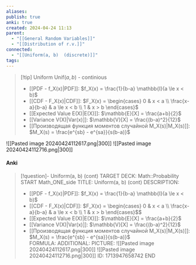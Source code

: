 ```yaml
---
aliases: 
publish: true
anki: true
created: 2024-04-24 11:13
parent:
  - "[[General Random Variables]]"
  - "[[Distribution of r.v.]]"
connected:
  - "[[Uniform(a, b)  (discrete)]]"
tags:
---
```


> [!tip] Uniform $\text{Unif}(a, b)$ - continious
> - [[PDF - f_X(x)|PDF]]: $f_X(x) = \frac{1}{b-a} \mathbb{I}(a \le x < b)$
> - [[CDF - F_X(x)|CDF]]: $F_X(x) = \begin{cases} 0 & x < a \\ \frac{x-a}{b-a} & a \le x < b \\ 1 & x > b \end{cases}$
> - [[Expected Value E(X)|E(X)]]: $\mathbb{E}[X] = \frac{a+b}{2}$
> - [[Variance V(X)|Var(x)]]: $\mathbb{V}[X] = \frac{(b-a)^2}{12}$
> - [[Производящая функция моментов случайной M_X(s)|M_X(s)]]: $M_X(s) = \frac{e^{sb} - e^{sa}}{s(b-a)}$  

![[Pasted image 20240424112617.png|300]]
![[Pasted image 20240424112716.png|300]]

#### Anki
> [!question]- Uniform(a, b) (cont)
TARGET DECK: Math::Probability 
START
Math_ONE_side
TITLE: Uniform(a, b) (cont)
DESCRIPTION: 
> - [[PDF - f_X(x)|PDF]]: $f_X(x) = \frac{1}{b-a} \mathbb{I}(a \le x < b)$
> - [[CDF - F_X(x)|CDF]]: $F_X(x) = \begin{cases} 0 & x < a \\ \frac{x-a}{b-a} & a \le x < b \\ 1 & x > b \end{cases}$$
> - [[Expected Value E(X)|E(X)]]: $\mathbb{E}[X] = \frac{a+b}{2}$
> - [[Variance V(X)|Var(x)]]: $\mathbb{V}[X] = \frac{(b-a)^2}{12}$
> - [[Производящая функция моментов случайной M_X(s)|M_X(s)]]: $M_X(s) = \frac{e^{sb} - e^{sa}}{s(b-a)}$  
FORMULA: 
ADDITIONAL:
PICTURE:
![[Pasted image 20240424112617.png|300]]
![[Pasted image 20240424112716.png|300]]
ID: 1713947658742
END